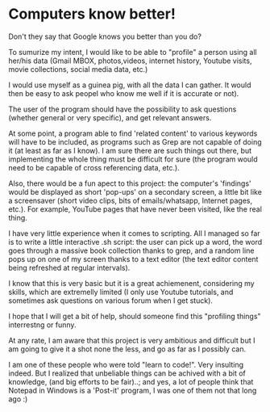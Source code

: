 # Computers know better!

Don't they say that Google knows you better than you do?

To sumurize my intent, I would like to be able to "profile" a person using all her/his data (Gmail MBOX, photos,videos, internet history, Youtube visits, movie collections, social media data, etc.)

I would use myself as a guinea pig, with all the data I can gather. It would then be easy to ask peopel who know me well if it is accurate or not).

The user of the program should have the possibility to ask questions (whether general or very specific), and get relevant answers.

At some point, a program able to find 'related content' to various keywords will have to be included, as programs such as Grep are not capable of doing it (at least as far as I know). I am sure there are such things out there, but implementing the whole thing must be difficult for sure (the program would need to be capable of cross referencing data, etc.).

Also, there would be a fun apect to this project: the computer's 'findings' would be displayed as short 'pop-ups' on a secondary screen, a little bit like a screensaver (short video clips, bits of emails/whatsapp, Internet pages, etc.). For example, YouTube pages that have never been visited, like the real thing.

I have very little experience when it comes to scripting. All I managed so far is to write a little interactive .sh script: the user can pick up a word, the word goes through a massive book collection thanks to grep, and a random line pops up on one of my screen thanks to a text editor (the text editor content being refreshed at regular intervals).

I know that this is very basic but it is a great achiemenent, considering my skills, which are extremelly limited (I only use Youtube tutorials, and sometimes ask questions on various forum when I get stuck).  

I hope that I will get a bit of help, should someone find this "profiling things" interrestng or funny.

At any rate, I am aware that this project is very ambitious and difficult but I am going to give it a shot none the less, and go as far as I possibly can.

I am one of these people who were told "learn to code!". Very insulting indeed. But I realized that unbeliable things can be achived with a  bit of knowledge,  (and big efforts to be fair)..; and yes, a lot of people think that Notepad in Windows is a 'Post-it' program, I was one of them not that long ago :)


